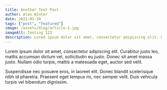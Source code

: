 ```yaml
---
title: Another Test Post
author: Alex Winter
date: 2022-03-20
tags: ["post", "featured"]
image: /assets/blog/article-1.jpg
imageAlt: Testing 123
description: Lorem ipsum dolor sit amet, consectetur adipiscing elit. Curabitur justo leo, mattis accumsan dictum vel, sollicitudin eu justo. Donec sit amet massa justo. Nullam odio turpis, mattis a malesuada eget, auctor sed.
---
```


Lorem ipsum dolor sit amet, consectetur adipiscing elit. Curabitur justo leo, mattis accumsan dictum vel, sollicitudin eu justo. Donec sit amet massa justo. Nullam odio turpis, mattis a malesuada eget, auctor sed velit.

Suspendisse nec posuere eros, in laoreet elit. Donec blandit scelerisque nibh id pharetra. Praesent eget tempus mi, nec semper velit. Duis vehicula turpis vel bibendum dignissim.